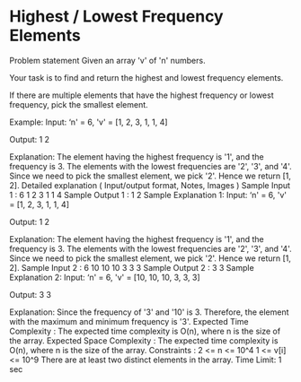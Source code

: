 
# Highest / Lowest Frequency Elements

Problem statement
Given an array 'v' of 'n' numbers.



Your task is to find and return the highest and lowest frequency elements.


If there are multiple elements that have the highest frequency or lowest frequency, pick the smallest element.



Example:
Input: ‘n' = 6, 'v' = [1, 2, 3, 1, 1, 4]

Output: 1 2

Explanation: The element having the highest frequency is '1', and the frequency is 3. The elements with the lowest frequencies are '2', '3', and '4'. Since we need to pick the smallest element, we pick '2'. Hence we return [1, 2].
Detailed explanation ( Input/output format, Notes, Images )
Sample Input 1 :
6
1 2 3 1 1 4
Sample Output 1 :
1 2
Sample Explanation 1:
Input: ‘n' = 6, 'v' = [1, 2, 3, 1, 1, 4]

Output: 1 2

Explanation: The element having the highest frequency is '1', and the frequency is 3. The elements with the lowest frequencies are '2', '3', and '4'. Since we need to pick the smallest element, we pick '2'. Hence we return [1, 2].
Sample Input 2 :
6
10 10 10 3 3 3
Sample Output 2 :
3 3
Sample Explanation 2:
Input: ‘n' = 6, 'v' = [10, 10, 10, 3, 3, 3]

Output: 3 3

Explanation: Since the frequency of '3' and '10' is 3. Therefore, the element with the maximum and minimum frequency is '3'.
Expected Time Complexity :
The expected time complexity is O(n), where n is the size of the array.
Expected Space Complexity :
The expected time complexity is O(n), where n is the size of the array.
Constraints :
2 <=  n <= 10^4
1 <= v[i] <= 10^9
There are at least two distinct elements in the array.
Time Limit: 1 sec 